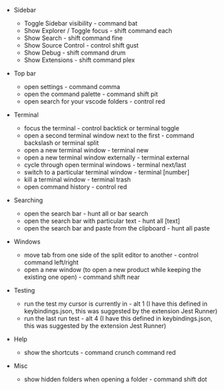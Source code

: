 - Sidebar
    - Toggle Sidebar visibility - command bat
    - Show Explorer / Toggle focus - shift command each
    - Show Search - shift command fine
    - Show Source Control - control shift gust
    - Show Debug - shift command drum
    - Show Extensions - shift command plex

- Top bar
    - open settings - command comma
    - open the command palette - command shift pit
    - open search for your vscode folders - control red
    
- Terminal
    - focus the terminal - control backtick or terminal toggle
    - open a second terminal window next to the first - command backslash or terminal split
    - open a new terminal window - terminal new
    - open a new terminal window externally - terminal external
    - cycle through open terminal windows - terminal next/last
    - switch to a particular terminal window - terminal [number]
    - kill a terminal window - terminal trash
    - open command history - control red

- Searching
    - open the search bar - hunt all or bar search
    - open the search bar with particular text - hunt all [text]
    - open the search bar and paste from the clipboard - hunt all paste

- Windows
    - move tab from one side of the split editor to another - control command left/right
    - open a new window (to open a new product while keeping the existing one open) - command shift near

- Testing
    - run the test my cursor is currently in - alt 1 (I have this defined in keybindings.json, this was suggested by the extension Jest Runner)
    - run the last run test - alt 4 (I have this defined in keybindings.json, this was suggested by the extension Jest Runner)

- Help
    - show the shortcuts - command crunch command red

- Misc
    - show hidden folders when opening a folder - command shift dot
